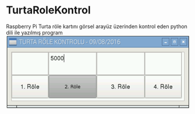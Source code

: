 # TurtaRoleKontrol
Raspberry Pi Turta röle kartını görsel arayüz üzerinden kontrol eden python dili ile yazılmış program
<img height="200" src="https://github.com/volkanaktas/TurtaRoleKontrol/blob/master/raspi_turta_kod.png"/>

